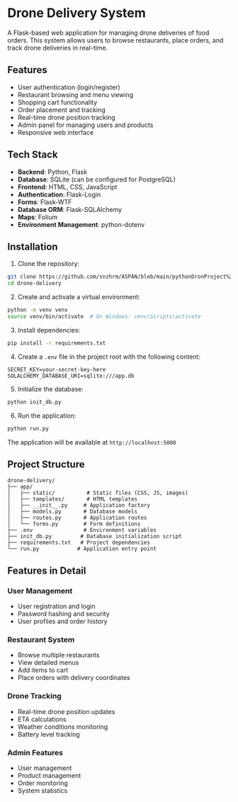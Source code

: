 # Drone Delivery System

A Flask-based web application for managing drone deliveries of food orders. This system allows users to browse restaurants, place orders, and track drone deliveries in real-time.

## Features

- User authentication (login/register)
- Restaurant browsing and menu viewing
- Shopping cart functionality
- Order placement and tracking
- Real-time drone position tracking
- Admin panel for managing users and products
- Responsive web interface

## Tech Stack

- **Backend**: Python, Flask
- **Database**: SQLite (can be configured for PostgreSQL)
- **Frontend**: HTML, CSS, JavaScript
- **Authentication**: Flask-Login
- **Forms**: Flask-WTF
- **Database ORM**: Flask-SQLAlchemy
- **Maps**: Folium
- **Environment Management**: python-dotenv

## Installation

1. Clone the repository:
```bash
git clone https://github.com/snzhrm/ASPAN/blob/main/pythonDronProject%20(2).zip
cd drone-delivery
```

2. Create and activate a virtual environment:
```bash
python -m venv venv
source venv/bin/activate  # On Windows: venv\Scripts\activate
```

3. Install dependencies:
```bash
pip install -r requirements.txt
```

4. Create a `.env` file in the project root with the following content:
```
SECRET_KEY=your-secret-key-here
SQLALCHEMY_DATABASE_URI=sqlite:///app.db
```

5. Initialize the database:
```bash
python init_db.py
```

6. Run the application:
```bash
python run.py
```

The application will be available at `http://localhost:5000`

## Project Structure

```
drone-delivery/
├── app/
│   ├── static/          # Static files (CSS, JS, images)
│   ├── templates/       # HTML templates
│   ├── __init__.py     # Application factory
│   ├── models.py       # Database models
│   ├── routes.py       # Application routes
│   └── forms.py        # Form definitions
├── .env                # Environment variables
├── init_db.py         # Database initialization script
├── requirements.txt   # Project dependencies
└── run.py            # Application entry point
```

## Features in Detail

### User Management
- User registration and login
- Password hashing and security
- User profiles and order history

### Restaurant System
- Browse multiple restaurants
- View detailed menus
- Add items to cart
- Place orders with delivery coordinates

### Drone Tracking
- Real-time drone position updates
- ETA calculations
- Weather conditions monitoring
- Battery level tracking

### Admin Features
- User management
- Product management
- Order monitoring
- System statistics

